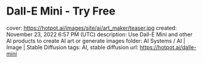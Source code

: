 # Dall-E Mini - Try Free

cover: https://hotpot.ai/images/site/ai/art_maker/teaser.jpg
created: November 23, 2022 6:57 PM (UTC)
description: Use Dall-E Mini and other AI products to create AI art or generate images
folder: AI Systems / AI | Image | Stable Diffusion
tags: AI, stable diffusion
url: https://hotpot.ai/dalle-mini